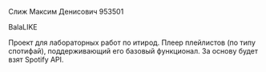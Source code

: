 Слиж Максим Денисович 953501

BalaLIKE

Проект для лабораторных работ по итирод. 
Плеер плейлистов (по типу спотифай), поддерживающий его базовый функционал. 
За основу будет взят Spotify API.
